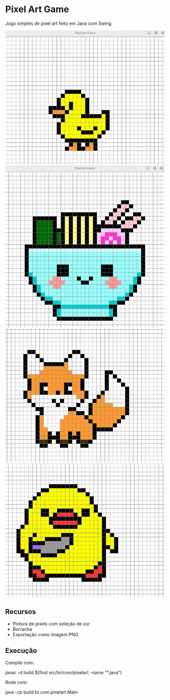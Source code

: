 # Pixel Art Game

Jogo simples de pixel art feito em Java com Swing.

![Exemplo 1 do jogo](assets/pato.png)
![Exemplo 2 do jogo](assets/sorvete.png)
![Exemplo 3 do jogo](assets/raposa.png)
![Exemplo 4 do jogo](assets/patinho-com-faca.png)

## Recursos

- Pintura de pixels com seleção de cor
- Borracha
- Exportação como imagem PNG

## Execução

Compile com:

javac -d build $(find src/br/com/pixelart -name "*.java")

Rode com:

java -cp build br.com.pixelart.Main

